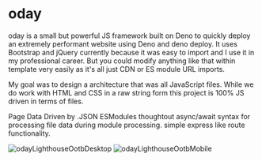 # oday
oday is a small but powerful JS framework built on Deno to quickly deploy an extremely performant website using Deno and deno deploy. It uses Bootstrap and jQuery currently
because it was easy to import and I use it in my professional career. But you could modify anything like that within template very easily as it's all just CDN or ES module URL imports.

My goal was to design a architecture that was all JavaScript files. While we do work with HTML and CSS in a raw string form this project is 100% JS driven in terms of files.

Page Data Driven by .JSON
ESModules thoughtout
async/await syntax for processing file data during module processing.
simple express like route functionality.

![odayLighthouseOotbDesktop](https://user-images.githubusercontent.com/23381860/173934171-1b4990c8-63d3-486b-96c2-1b129a68d6c3.png)
![odayLighthouseOotbMobile](https://user-images.githubusercontent.com/23381860/173934172-7aca42c4-fff6-40f7-8875-1767a23ec3d4.png)
